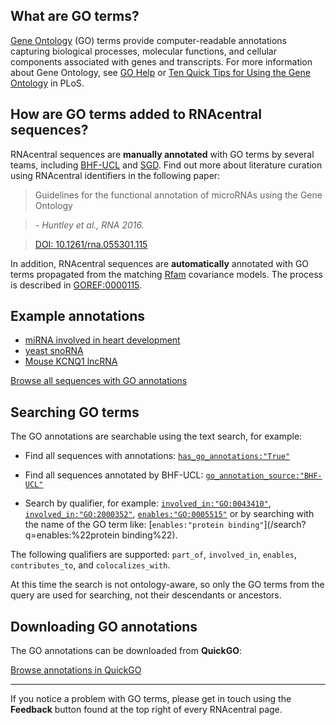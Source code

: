 
## What are GO terms?

[Gene Ontology](http://www.geneontology.org/) (GO) terms provide computer-readable
annotations capturing biological processes, molecular functions, and cellular components associated with genes and transcripts.
For more information about Gene Ontology, see [GO Help](http://www.geneontology.org/page/introduction-go-resource) or [Ten Quick Tips for Using the Gene Ontology](http://journals.plos.org/ploscompbiol/article?id=10.1371/journal.pcbi.1003343) in PLoS.

## How are GO terms added to RNAcentral sequences?

RNAcentral sequences are **manually annotated** with GO terms by several teams, including
[BHF-UCL](https://www.ucl.ac.uk/functional-gene-annotation/cardiovascular/projects)
and [SGD](https://www.yeastgenome.org/). Find out more about literature curation using RNAcentral identifiers in the following paper:

> Guidelines for the functional annotation of microRNAs using the Gene Ontology

> *- Huntley et al., RNA 2016.*

> [DOI: 10.1261/rna.055301.115](https://doi.org/10.1261/rna.055301.115)

In addition, RNAcentral sequences are **automatically** annotated with GO terms propagated from the matching [Rfam](http://rfam.org) covariance models. The process is described in
[GOREF:0000115](https://github.com/geneontology/go-site/blob/master/metadata/gorefs/goref-0000115.md).

## Example annotations

* [miRNA involved in heart development](/rna/URS0000759B6D/9606)
* [yeast snoRNA](/rna/URS000013DDAE/559292)
* [Mouse KCNQ1 lncRNA](/rna/URS000077512D/10090)

<a class="btn btn-primary" href='/search?q=has_go_annotations:"True"'>Browse all sequences with GO annotations</a>

## Searching GO terms

The GO annotations are searchable using the text search, for example:

- Find all sequences with annotations: [`has_go_annotations:"True"`](/search?q=has_go_annotations:%22True%22)

- Find all sequences annotated by BHF-UCL: [`go_annotation_source:"BHF-UCL"`](/search?q=go_annotation_source:%22BHF-UCL%22)

- Search by qualifier, for example: [`involved_in:"GO:0043410"`](/search?q=involved_in:%22GO:0043410%22), [`involved_in:"GO:2000352"`](/search?q=involved_in:%22GO:2000352%22), [`enables:"GO:0005515"`](/search?q=enables:%22GO:0005515%22) or by searching with the name of the GO term like: [`enables:"protein binding"`](/search?q=enables:%22protein binding%22).

The following qualifiers are supported: `part_of`, `involved_in`, `enables`, `contributes_to`, and `colocalizes_with`.

At this time the search is not ontology-aware, so only the GO terms from the query are used for searching, not their descendants or ancestors.

## Downloading GO annotations

The GO annotations can be downloaded from **QuickGO**:

<a class="btn btn-default no-icon" href='https://www.ebi.ac.uk/QuickGO/annotations?assignedBy=RNAcentral'>Browse annotations in QuickGO</a>

--------

If you notice a problem with GO terms, please get in touch using the **Feedback** button
found at the top right of every RNAcentral page.
